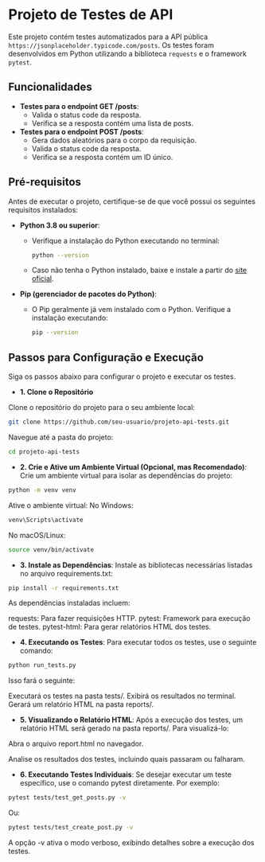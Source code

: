 # Projeto de Testes de API

Este projeto contém testes automatizados para a API pública `https://jsonplaceholder.typicode.com/posts`. Os testes foram desenvolvidos em Python utilizando a biblioteca `requests` e o framework `pytest`.

## Funcionalidades

- **Testes para o endpoint GET /posts**:
  - Valida o status code da resposta.
  - Verifica se a resposta contém uma lista de posts.
- **Testes para o endpoint POST /posts**:
  - Gera dados aleatórios para o corpo da requisição.
  - Valida o status code da resposta.
  - Verifica se a resposta contém um ID único.

## Pré-requisitos

Antes de executar o projeto, certifique-se de que você possui os seguintes requisitos instalados:

- **Python 3.8 ou superior**:
  - Verifique a instalação do Python executando no terminal:
    ```bash
    python --version
    ```
  - Caso não tenha o Python instalado, baixe e instale a partir do [site oficial](https://www.python.org/downloads/).

- **Pip (gerenciador de pacotes do Python)**:
  - O Pip geralmente já vem instalado com o Python. Verifique a instalação executando:
    ```bash
    pip --version
    ```

## Passos para Configuração e Execução

Siga os passos abaixo para configurar o projeto e executar os testes.

- **1. Clone o Repositório**

Clone o repositório do projeto para o seu ambiente local:

```bash
git clone https://github.com/seu-usuario/projeto-api-tests.git
```
Navegue até a pasta do projeto:

```bash
cd projeto-api-tests
```

- **2. Crie e Ative um Ambiente Virtual (Opcional, mas Recomendado)**:
Crie um ambiente virtual para isolar as dependências do projeto:

```bash
python -m venv venv
```
Ative o ambiente virtual:
No Windows:

```bash
venv\Scripts\activate
```

No macOS/Linux:

```bash
source venv/bin/activate
```

- **3. Instale as Dependências**:
Instale as bibliotecas necessárias listadas no arquivo requirements.txt:

```bash
pip install -r requirements.txt
```

As dependências instaladas incluem:

requests: Para fazer requisições HTTP.
pytest: Framework para execução de testes.
pytest-html: Para gerar relatórios HTML dos testes.

- **4. Executando os Testes**:
Para executar todos os testes, use o seguinte comando:

```bash
python run_tests.py
```

Isso fará o seguinte:

Executará os testes na pasta tests/.
Exibirá os resultados no terminal.
Gerará um relatório HTML na pasta reports/.

- **5. Visualizando o Relatório HTML**:
Após a execução dos testes, um relatório HTML será gerado na pasta reports/. Para visualizá-lo:

Abra o arquivo report.html no navegador.

Analise os resultados dos testes, incluindo quais passaram ou falharam.

- **6. Executando Testes Individuais**:
Se desejar executar um teste específico, use o comando pytest diretamente. Por exemplo:

```bash
pytest tests/test_get_posts.py -v
```

Ou:

```bash
pytest tests/test_create_post.py -v
```


A opção -v ativa o modo verboso, exibindo detalhes sobre a execução dos testes.

